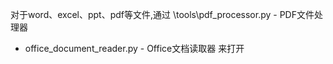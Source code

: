 对于word、excel、ppt、pdf等文件,通过 \tools\pdf_processor.py - PDF文件处理器
- office_document_reader.py - Office文档读取器 来打开